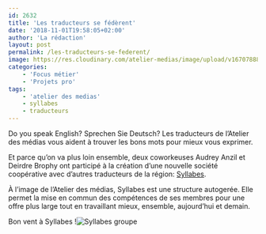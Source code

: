```yaml
---
id: 2632
title: 'Les traducteurs se fédèrent'
date: '2018-11-01T19:58:05+02:00'
author: 'La rédaction'
layout: post
permalink: /les-traducteurs-se-federent/
image: https://res.cloudinary.com/atelier-medias/image/upload/v1670788827/blog/tzvgv3jpjin7k0voplza.jpg
categories:
    - 'Focus métier'
    - 'Projets pro'
tags:
    - 'atelier des medias'
    - syllabes
    - traducteurs
---
```


Do you speak English? Sprechen Sie Deutsch? Les traducteurs de l’Atelier des médias vous aident à trouver les bons mots pour mieux vous exprimer.

Et parce qu’on va plus loin ensemble, deux coworkeuses Audrey Anzil et Deirdre Brophy ont participé à la création d’une nouvelle société coopérative avec d’autres traducteurs de la région: [Syllabes](https://syllabes.eu/).

À l’image de l’Atelier des médias, Syllabes est une structure autogerée. Elle permet la mise en commun des compétences de ses membres pour une offre plus large tout en travaillant mieux, ensemble, aujourd’hui et demain.

Bon vent à Syllabes !![Syllabes groupe](https://res.cloudinary.com/atelier-medias/image/upload/v1670788827/blog/tzvgv3jpjin7k0voplza.jpg)